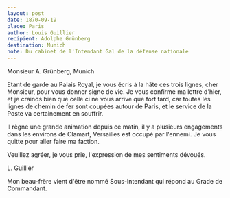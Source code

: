 ```yaml
---
layout: post
date: 1870-09-19
place: Paris
author: Louis Guillier
recipient: Adolphe Grünberg
destination: Munich
note: Du cabinet de l'Intendant Gal de la défense nationale
---
```


Monsieur A. Grünberg, Munich


Etant de garde au Palais Royal, je vous écris à la hâte ces trois lignes, cher
Monsieur, pour vous donner signe de vie. Je vous confirme ma lettre d'hier,
et je crainds bien que celle ci ne vous arrive que fort tard, car toutes les
lignes de chemin de fer sont coupées autour de Paris, et le service de la Poste
va certainement en souffrir.

Il règne une grande animation depuis ce matin, il y a plusieurs engagements
dans les environs de Clamart, Versailles est occupé par l'ennemi. Je vous
quitte pour aller faire ma faction.


Veuillez agréer, je vous prie, l'expression de mes sentiments dévoués.


L. Guillier


Mon beau-frère vient d'être nommé Sous-Intendant qui répond au Grade de
Commandant.


